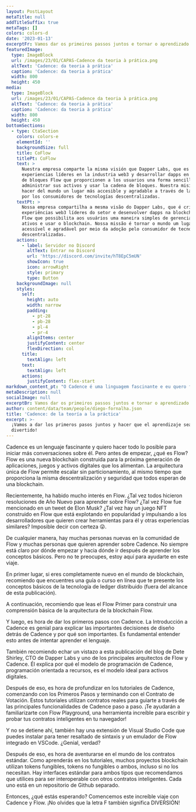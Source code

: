 ```yaml
---
layout: PostLayout
metaTitle: null
addTitleSuffix: true
metaTags: []
colors: colors-d
date: '2023-01-13'
excerptFr: Vamos dar os primeiros passos juntos e tornar o aprendizado divertido
featuredImage:
  type: ImageBlock
  url: /images/23/01/CAPAS-Cadence da teoria à prática.png
  altText: 'Cadence: da teoria à prática'
  caption: 'Cadence: da teoria à prática'
  width: 800
  height: 450
media:
  type: ImageBlock
  url: /images/23/01/CAPAS-Cadence da teoria à prática.png
  altText: 'Cadence: da teoria à prática'
  caption: 'Cadence: da teoria à prática'
  width: 800
  height: 450
bottomSections:
  - type: CtaSection
    colors: colors-e
    elementId: ''
    backgroundSize: full
    title: CoFlow
    titlePt: CoFlow
    text: >
      Nuestra empresa comparte la misma visión que Dapper Labs, que es crear
      experiencias líderes en la industria web3 y desarrollar dapps en la cadena
      de bloques Flow que proporcionen a los usuarios una forma sencilla de
      administrar sus activos y usar la cadena de bloques. Nuestra misión es
      hacer del mundo un lugar más accesible y agradable a través de la adopción
      por los consumidores de tecnologías descentralizadas.
    textPt: >
      Nossa empresa compartilha a mesma visão do Dapper Labs, que é criar
      experiências web3 líderes do setor e desenvolver dapps na blockchain da
      Flow que possibilita aos usuários uma maneira simples de gerenciar seus
      ativos e usar o blockchain. Nossa missão é tornar o mundo um lugar mais
      acessível e agradável por meio da adoção pelo consumidor de tecnologias
      descentralizadas.
    actions:
      - label: Servidor no Discord
        altText: Entrar no Discord
        url: 'https://discord.com/invite/hT8EpC5mUN'
        showIcon: true
        icon: arrowRight
        style: primary
        type: Button
    backgroundImage: null
    styles:
      self:
        height: auto
        width: narrow
        padding:
          - pt-28
          - pb-28
          - pl-4
          - pr-4
        alignItems: center
        justifyContent: center
        flexDirection: col
      title:
        textAlign: left
      text:
        textAlign: left
      actions:
        justifyContent: flex-start
markdown_content_pt: "O Cadence é uma linguagem fascinante e eu quero fazer tudo o que puder para iniciar mais conversas sobre ela.\n\nMas antes de começarmos, vamos falar sobre o que é o Flow? O Flow é uma nova blockchain construída para a próxima geração de aplicativos, jogos e ativos digitais que os alimentam. A arquitetura única do Flow permite escalar sem particionamento, ao mesmo tempo em que fornece a mesma descentralização e segurança que todos esperam de uma blockchain.\n\nRecentemente, houve muito interesse no Flow. Talvez todos tenham feito resoluções de Ano Novo para aprender sobre o Flow? Talvez o Flow tenha sido mencionado em um tweet do Elon Musk? Talvez haja um jogo NFT construído no Flow que está explodindo em popularidade e impulsionando desenvolvedores que querem criar ferramentas para ele e outras experiências semelhantes? Impossível dizer com certeza \U0001F61C.\n\nDe qualquer forma, há muitas pessoas novas na comunidade Flow e muitas pessoas que querem aprender sobre o Cadence. Nem sempre é claro por onde começar, e para onde ir depois de aprender os conceitos básicos. Mas não se preocupe, eu estou aqui para te ajudar nessa jornada.\n\nPrimeiro, se você é completamente novo no mundo blockchain, eu recomendo que você encontre um guia ou curso online que te introduza aos conceitos básicos da tecnologia de ledger distribuído (fora do escopo desse post).\n\nEm seguida, eu recomendo que você leia o Flow Primer para construir um entendimento básico da arquitetura do blockchain Flow.\n\nE então, é hora de dar os primeiros passos com Cadence. A Introdução ao Cadence é ótima para explicar as importantes decisões de design por trás do Cadence e por que elas são importantes. É fundamental entender isso antes de tentar aprender a linguagem.\n\nEu também recomendo dar uma olhada neste post de blog do Dete Shirley, CTO da Dapper Labs e um dos principais arquitetos do Flow e Cadence. Ele explica por que o modelo de programação do Cadence, programação orientada a recursos, é o modelo ideal para ativos digitais.\n\nDepois disso, é hora de se aprofundar nos tutoriais do Cadence, começando pelos Primeiros Passos e terminando com o Contrato de Votação. Esses tutoriais usam contratos reais para te guiar pelas principais funcionalidades do Cadence passo a passo. Eles vão te ajudar a se familiarizar com o Flow Playground, uma ferramenta incrível para escrever e testar seus contratos inteligentes no seu navegador!\n\nE não para por aí, existe também uma extensão do Visual Studio Code que você pode instalar para ter destaque de sintaxe e um emulador do Flow integrado no VSCode. Legal, né?\n\nE depois disso, é hora de se aventurar pelo mundo dos contratos padrão. Como você vai aprender nos tutoriais, muitos projetos blockchain usam tokens fungíveis, tokens não-fungíveis ou ambos, mesmo que não precisem de fato. Existem interfaces padrão para ambos os tipos que recomendamos que você use para ser interoperável com outros contratos inteligentes. Cada um está em um repositório Github separado.\n\nEntão, o que está esperando? Vamos começar essa jornada incrível com Cadence e Flow. Não se esqueça, a letra F também significa DIVERSAO!\n\n\n\n"
metaDescription: null
socialImage: null
excerptBr: Vamos dar os primeiros passos juntos e tornar o aprendizado divertido
author: content/data/team/people/diego-fornalha.json
title: 'Cadence: de la teoría a la práctica'
excerpt: >-
  ¡Vamos a dar los primeros pasos juntos y hacer que el aprendizaje sea
  divertido!
---
```




Cadence es un lenguaje fascinante y quiero hacer todo lo posible para iniciar más conversaciones sobre él. Pero antes de empezar, ¿qué es Flow? Flow es una nueva blockchain construida para la próxima generación de aplicaciones, juegos y activos digitales que los alimentan. La arquitectura única de Flow permite escalar sin particionamiento, al mismo tiempo que proporciona la misma descentralización y seguridad que todos esperan de una blockchain.

Recientemente, ha habido mucho interés en Flow. ¿Tal vez todos hicieron resoluciones de Año Nuevo para aprender sobre Flow? ¿Tal vez Flow fue mencionado en un tweet de Elon Musk? ¿Tal vez hay un juego NFT construido en Flow que está explotando en popularidad y impulsando a los desarrolladores que quieren crear herramientas para él y otras experiencias similares? Imposible decir con certeza 😜.

De cualquier manera, hay muchas personas nuevas en la comunidad de Flow y muchas personas que quieren aprender sobre Cadence. No siempre está claro por dónde empezar y hacia dónde ir después de aprender los conceptos básicos. Pero no te preocupes, estoy aquí para ayudarte en este viaje.

En primer lugar, si eres completamente nuevo en el mundo de blockchain, recomiendo que encuentres una guía o curso en línea que te presente los conceptos básicos de la tecnología de ledger distribuido (fuera del alcance de esta publicación).

A continuación, recomiendo que leas el Flow Primer para construir una comprensión básica de la arquitectura de la blockchain Flow.

Y luego, es hora de dar los primeros pasos con Cadence. La Introducción a Cadence es genial para explicar las importantes decisiones de diseño detrás de Cadence y por qué son importantes. Es fundamental entender esto antes de intentar aprender el lenguaje.

También recomiendo echar un vistazo a esta publicación del blog de Dete Shirley, CTO de Dapper Labs y uno de los principales arquitectos de Flow y Cadence. Él explica por qué el modelo de programación de Cadence, programación orientada a recursos, es el modelo ideal para activos digitales.

Después de eso, es hora de profundizar en los tutoriales de Cadence, comenzando con los Primeros Pasos y terminando con el Contrato de Votación. Estos tutoriales utilizan contratos reales para guiarte a través de las principales funcionalidades de Cadence paso a paso. ¡Te ayudarán a familiarizarte con Flow Playground, una herramienta increíble para escribir y probar tus contratos inteligentes en tu navegador!

Y no se detiene ahí, también hay una extensión de Visual Studio Code que puedes instalar para tener resaltado de sintaxis y un emulador de Flow integrado en VSCode. ¿Genial, verdad?

Después de eso, es hora de aventurarse en el mundo de los contratos estándar. Como aprenderás en los tutoriales, muchos proyectos blockchain utilizan tokens fungibles, tokens no fungibles o ambos, incluso si no los necesitan. Hay interfaces estándar para ambos tipos que recomendamos que utilices para ser interoperable con otros contratos inteligentes. Cada uno está en un repositorio de Github separado.

Entonces, ¿qué estás esperando? Comencemos este increíble viaje con Cadence y Flow. ¡No olvides que la letra F también significa DIVERSIÓN!




